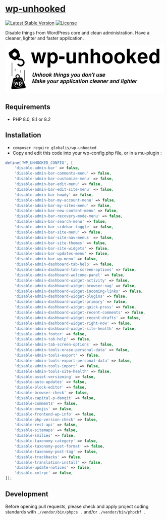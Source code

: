 # [wp-unhooked](https://github.com/globalis-ms/wp-unhooked)

[![Latest Stable Version](https://poser.pugx.org/globalis/wp-unhooked/v/stable)](https://packagist.org/packages/globalis/wp-unhooked)
[![License](https://poser.pugx.org/globalis/wp-unhooked/license)](https://github.com/globalis-ms/wp-unhooked/blob/master/LICENSE.md)

Disable things from WordPress core and clean administration. Have a cleaner, lighter and faster application.

[![wp-cubi](https://github.com/globalis-ms/wp-unhooked/raw/master/.resources/wp-unhooked-500x150.png)](https://github.com/globalis-ms/wp-unhooked/)

## Requirements

- PHP 8.0, 8.1 or 8.2

## Installation

- `composer require globalis/wp-unhooked`
- Copy and edit this code into your wp-config.php file, or in a mu-plugin :

```php
define('WP_UNHOOKED_CONFIG', [
    'disable-admin-bar' => false,
    'disable-admin-bar-comments-menu' => false,
    'disable-admin-bar-customize-menu' => false,
    'disable-admin-bar-edit-menu' => false,
    'disable-admin-bar-edit-site-menu' => false,
    'disable-admin-bar-howdy' => false,
    'disable-admin-bar-my-account-menu' => false,
    'disable-admin-bar-my-sites-menu' => false,
    'disable-admin-bar-new-content-menu' => false,
    'disable-admin-bar-recovery-mode-menu' => false,
    'disable-admin-bar-search-menu' => false,
    'disable-admin-bar-sidebar-toggle' => false,
    'disable-admin-bar-site-menu' => false,
    'disable-admin-bar-site-nav-menus' => false,
    'disable-admin-bar-site-themes' => false,
    'disable-admin-bar-site-widgets' => false,
    'disable-admin-bar-updates-menu' => false,
    'disable-admin-bar-wp-menu' => false,
    'disable-admin-dashboard-tab-help' => false,
    'disable-admin-dashboard-tab-screen-options' => false,
    'disable-admin-dashboard-welcome-panel' => false,
    'disable-admin-dashboard-widget-activity' => false,
    'disable-admin-dashboard-widget-browser-nag' => false,
    'disable-admin-dashboard-widget-incoming-links' => false,
    'disable-admin-dashboard-widget-plugins' => false,
    'disable-admin-dashboard-widget-primary' => false,
    'disable-admin-dashboard-widget-quick-press' => false,
    'disable-admin-dashboard-widget-recent-comments' => false,
    'disable-admin-dashboard-widget-recent-drafts' => false,
    'disable-admin-dashboard-widget-right-now' => false,
    'disable-admin-dashboard-widget-site-health' => false,
    'disable-admin-footer' => false,
    'disable-admin-tab-help' => false,
    'disable-admin-tab-screen-options' => false,
    'disable-admin-tools-erase-personal-data' => false,
    'disable-admin-tools-export' => false,
    'disable-admin-tools-export-personal-data' => false,
    'disable-admin-tools-import' => false,
    'disable-admin-tools-site-health' => false,
    'disable-asset-versioning' => false,
    'disable-auto-updates' => false,
    'disable-block-editor' => false,
    'disable-browser-check' => false,
    'disable-capital-p-dangit' => false,
    'disable-comments' => false,
    'disable-emojis' => false,
    'disable-frontend-wp-info' => false,
    'disable-php-version-check' => false,
    'disable-rest-api' => false,
    'disable-sitemaps' => false,
    'disable-smilies' => false,
    'disable-taxonomy-category' => false,
    'disable-taxonomy-post-format' => false,
    'disable-taxonomy-post-tag' => false,
    'disable-trackbacks' => false,
    'disable-translation-install' => false,
    'disable-update-notices' => false,
    'disable-xmlrpc' => false,
]);
```

## Development

Before opening pull requests, please check and apply project coding standards with `./vendor/bin/phpcs .` and/or `./vendor/bin/phpcbf .`
